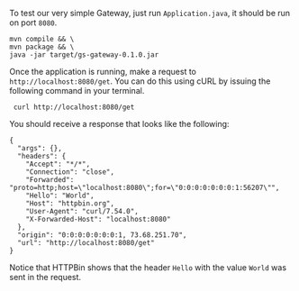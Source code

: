 To test our very simple Gateway, just run `Application.java`, it should be run on port `8080`. 

```execute-1
mvn compile && \
mvn package && \
java -jar target/gs-gateway-0.1.0.jar 
```

Once the application is running, make a request to `http://localhost:8080/get`. You can do this using cURL by issuing the following command in your terminal.

```execute-2
 curl http://localhost:8080/get
``` 
You should receive a response that looks like the following:

```
{
  "args": {},
  "headers": {
    "Accept": "*/*",
    "Connection": "close",
    "Forwarded": "proto=http;host=\"localhost:8080\";for=\"0:0:0:0:0:0:0:1:56207\"",
    "Hello": "World",
    "Host": "httpbin.org",
    "User-Agent": "curl/7.54.0",
    "X-Forwarded-Host": "localhost:8080"
  },
  "origin": "0:0:0:0:0:0:0:1, 73.68.251.70",
  "url": "http://localhost:8080/get"
}
```
Notice that HTTPBin shows that the header `Hello` with the value `World` was sent in the request.